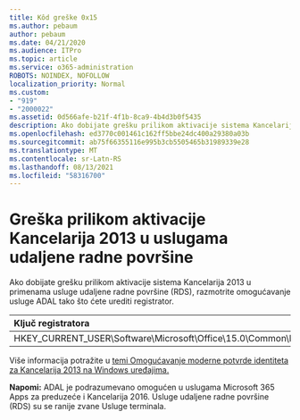 ```yaml
---
title: Kôd greške 0x15
ms.author: pebaum
author: pebaum
ms.date: 04/21/2020
ms.audience: ITPro
ms.topic: article
ms.service: o365-administration
ROBOTS: NOINDEX, NOFOLLOW
localization_priority: Normal
ms.custom:
- "919"
- "2000022"
ms.assetid: 0d566afe-b21f-4f1b-8ca9-4b4d3b0f5435
description: Ako dobijate grešku prilikom aktivacije sistema Kancelarija 2013 u primenama usluge udaljene radne površine (RDS), razmotrite omogućavanje usluge ADAL tako što ćete urediti registrator.
ms.openlocfilehash: ed3770c001461c162ff5bbe24dc400a29380a03b
ms.sourcegitcommit: ab75f66355116e995b3cb5505465b31989339e28
ms.translationtype: MT
ms.contentlocale: sr-Latn-RS
ms.lasthandoff: 08/13/2021
ms.locfileid: "58316700"
---
```

# <a name="error-while-activation-office-2013-on-remote-desktop-services"></a>Greška prilikom aktivacije Kancelarija 2013 u uslugama udaljene radne površine

Ako dobijate grešku prilikom aktivacije sistema Kancelarija 2013 u primenama usluge udaljene radne površine (RDS), razmotrite omogućavanje usluge ADAL tako što ćete urediti registrator.
  
|**Ključ registratora**|**Tip**|**Vrednost**|
|:-----|:-----|:-----|
|HKEY_CURRENT_USER\Software\Microsoft\Office\15.0\Common\Identity\EnableADAL  <br/> |REG_DWORD  <br/> |1  <br/> |

Više informacija potražite u [temi Omogućavanje moderne potvrde identiteta za Kancelarija 2013 na Windows uređajima.](https://docs.microsoft.com/microsoft-365/admin/security-and-compliance/enable-modern-authentication)
  
**Napomi:** ADAL je podrazumevano omogućen u uslugama Microsoft 365 Apps za preduzeće i Kancelarija 2016. Usluge udaljene radne površine (RDS) su se ranije zvane Usluge terminala.
  